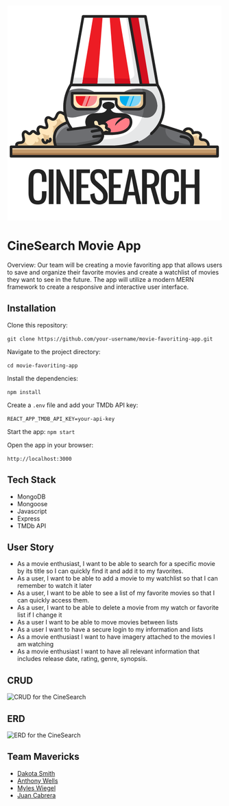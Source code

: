 ![Large cinesearch logo which is a panda eating popcorn](/assets/logo-large.png)

# CineSearch Movie App
Overview: Our team will be creating a movie favoriting app that allows users to save and organize their favorite movies and create a watchlist of movies they want to see in the future. The app will utilize a modern MERN framework to create a responsive and interactive user interface.

## Installation

Clone this repository: 

```git clone https://github.com/your-username/movie-favoriting-app.git```

Navigate to the project directory: 

```cd movie-favoriting-app```

Install the dependencies: 

```npm install```

Create a ```.env``` file and add your TMDb API key: 

```REACT_APP_TMDB_API_KEY=your-api-key```

Start the app: ```npm start```

Open the app in your browser:

 ```http://localhost:3000```

## Tech Stack

 - MongoDB
 - Mongoose
 - Javascript
 - Express
 - TMDb API

 ## User Story

- As a movie enthusiast, I want to be able to search for a specific movie by its title so I can quickly find it and add it to my favorites.
- As a user, I want to be able to add a movie to my watchlist so that I can remember to watch it later
- As a user, I want to be able to see a list of my favorite movies so that I can quickly access them.
- As a user, I want to be able to delete a movie from my watch or favorite list if I change it
- As a user I want to be able to move movies between lists
- As a user I want to have a secure login to my information and lists
- As a movie enthusiast I want to have imagery attached to the movies I am watching
- As a movie enthusiast I want to have all relevant information that includes release date, rating, genre, synopsis.

## CRUD

![CRUD for the CineSearch](assets/crud.png)

## ERD

![ERD for the CineSearch](assets/ERD2.png)

## Team Mavericks

 - [Dakota Smith](https://github.com/Dxk0ta)
 - [Anthony Wells](https://github.com/awellsbiz)
 - [Myles Wiegel](https://github.com/mylesw27)
 - [Juan Cabrera](https://github.com/juanedcabrera)

